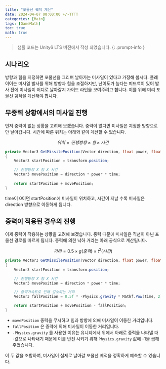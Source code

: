 ```yaml
---
title: "포물선 궤적 계산"
date: 2024-04-07 00:00:00 +/-TTTT
categories: [Main]
tags: [GameMath]
toc: true
math: true
---
```


> 샘플 코드는 Unity6 LTS 버전에서 작성 되었습니다.
{: .prompt-info }

## 시나리오

방향과 힘을 지정하면 포물선을 그리며 날아가는 미사일이 있다고 가정해 봅시다. 플레이어는 미사일 발사를 위해 방향과 힘을 조절하지만, 난이도가 높다는 피드백이 있어 발사 전에 미사일이 어디로 날아갈지 가이드 라인을 보여주려고 합니다. 이를 위해 미리 포물선 궤적을 계산해야 합니다.

## 무중력 상황에서의 미사일 진행

먼저 중력이 없는 상황을 고려해 보겠습니다. 중력이 없다면 미사일은 지정한 방향으로만 날아갑니다. 시간에 따른 위치는 아래와 같이 계산할 수 있습니다.

$$ 위치 = 진행방향 \times 힘 \times 시간$$

```c#
private Vector3 GetMissilePosition(Vector direction, float power, float time)
{
	Vector3 startPosition = transform.position;

	// 진행방향 X 힘 X 시간
	Vector3 movePosition = direction * power * time;
	
	return startPosition + movePosition;
}
```

time이 0이면 startPosition에 미사일이 위치하고, 시간이 지날 수록 미사일은 direction 방향으로 이동하게 됩니다.

## 중력이 적용된 경우의 진행

이제 중력이 작용하는 상황을 고려해 보겠습니다. 중력 때문에 미사일은 직선이 아닌 포물선 경로를 따르게 됩니다. 중력에 의한 낙하 거리는 아래 공식으로 계산됩니다.

$$
거리 = 0.5 \times g(중력) \times t^2(시간)
$$

```c#
private Vector3 GetMissilePosition(Vector direction, float power, float time)
{
	Vector3 startPosition = transform.position;

	// 진행방향 X 힘 X 시간
	Vector3 movePosition = direction * power * time;

	// 중력가속도로 인해 감소되는 거리
	Vector3 fallPosition = 0.5f * -Physics.gravity * Mathf.Pow(time, 2);

	return startPosition + movePosition - fallPosition;
}
```

- `movePosition` 중력을 무시하고 힘과 방향에 의해 미사일이 이동한 거리입니다.
- `fallPosition` 은 중력에 의해 미사일이 이동한 거리입니다.
- `-Physics.gravity` 를 사용한 이유는 유니티에서 위에서 아래로 중력을 나타낼 때 -값으로 나타내기 때문에 이를 반전 시키기 위해 `Physics.gravity` 값에 -1을 곱해주었습니다.

이 두 값을 조합하여, 미사일이 실제로 날아갈 포물선 궤적을 정확하게 예측할 수 있습니다.
